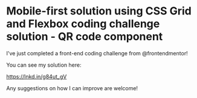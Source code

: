 # Mobile-first solution using CSS Grid and Flexbox coding challenge solution - QR code component

I've just completed a front-end coding challenge from @frontendmentor!

You can see my solution here:

https://lnkd.in/g84ut_gV

Any suggestions on how I can improve are welcome!

